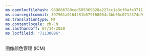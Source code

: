 ```yaml
---
ms.openlocfilehash: 989886780ced505369828a227cc1a3cf0afe3711
ms.sourcegitcommit: 397961a0164281b579f68064c3bb66c071f374d9
ms.translationtype: MT
ms.contentlocale: zh-CN
ms.lasthandoff: 07/14/2020
ms.locfileid: "71138896"
---
```

图像颜色管理 (ICM)